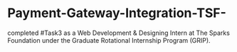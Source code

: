 # Payment-Gateway-Integration-TSF-
completed #Task3 as a Web Development &amp; Designing Intern at The Sparks Foundation under the Graduate Rotational Internship Program (GRIP).
